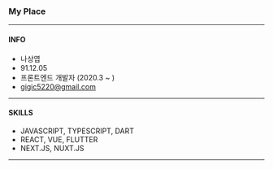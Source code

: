 ### My Place
---------------------------------------
#### INFO
* 나상엽
* 91.12.05
* 프론트엔드 개발자 (2020.3 ~ )
* gigic5220@gmail.com
---------------------------------------
#### SKILLS
* JAVASCRIPT, TYPESCRIPT, DART
* REACT, VUE, FLUTTER
* NEXT.JS, NUXT.JS
---------------------------------------
